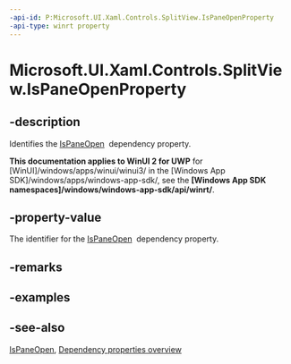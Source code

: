 ```yaml
---
-api-id: P:Microsoft.UI.Xaml.Controls.SplitView.IsPaneOpenProperty
-api-type: winrt property
---
```


<!-- Property syntax
public Windows.UI.Xaml.DependencyProperty IsPaneOpenProperty { get; }
-->

# Microsoft.UI.Xaml.Controls.SplitView.IsPaneOpenProperty

## -description
Identifies the [IsPaneOpen](splitview_ispaneopen.md)  dependency property.

**This documentation applies to WinUI 2 for UWP** for [WinUI]/windows/apps/winui/winui3/ in the [Windows App SDK]/windows/apps/windows-app-sdk/, see the **[Windows App SDK namespaces]/windows/windows-app-sdk/api/winrt/**.

## -property-value
The identifier for the [IsPaneOpen](splitview_ispaneopen.md)  dependency property.

## -remarks

## -examples

## -see-also
[IsPaneOpen](splitview_ispaneopen.md), [Dependency properties overview](/windows/uwp/xaml-platform/dependency-properties-overview)
